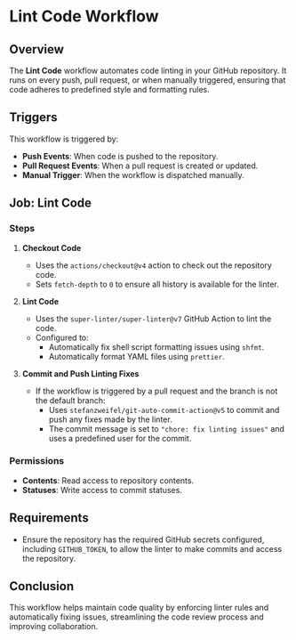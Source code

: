 # Lint Code Workflow

## Overview

The **Lint Code** workflow automates code linting in your GitHub repository. It runs on every push, pull request, or when manually triggered, ensuring that code adheres to predefined style and formatting rules.

## Triggers

This workflow is triggered by:

- **Push Events**: When code is pushed to the repository.
- **Pull Request Events**: When a pull request is created or updated.
- **Manual Trigger**: When the workflow is dispatched manually.

## Job: Lint Code

### Steps

1. **Checkout Code**

   - Uses the `actions/checkout@v4` action to check out the repository code.
   - Sets `fetch-depth` to `0` to ensure all history is available for the linter.

2. **Lint Code**

   - Uses the `super-linter/super-linter@v7` GitHub Action to lint the code.
   - Configured to:
     - Automatically fix shell script formatting issues using `shfmt`.
     - Automatically format YAML files using `prettier`.

3. **Commit and Push Linting Fixes**
   - If the workflow is triggered by a pull request and the branch is not the default branch:
     - Uses `stefanzweifel/git-auto-commit-action@v5` to commit and push any fixes made by the linter.
     - The commit message is set to `"chore: fix linting issues"` and uses a predefined user for the commit.

### Permissions

- **Contents**: Read access to repository contents.
- **Statuses**: Write access to commit statuses.

## Requirements

- Ensure the repository has the required GitHub secrets configured, including `GITHUB_TOKEN`, to allow the linter to make commits and access the repository.

## Conclusion

This workflow helps maintain code quality by enforcing linter rules and automatically fixing issues, streamlining the code review process and improving collaboration.
